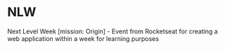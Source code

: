 # NLW
Next Level Week [mission: Origin] - Event from Rocketseat for creating a web application within a week for learning purposes
